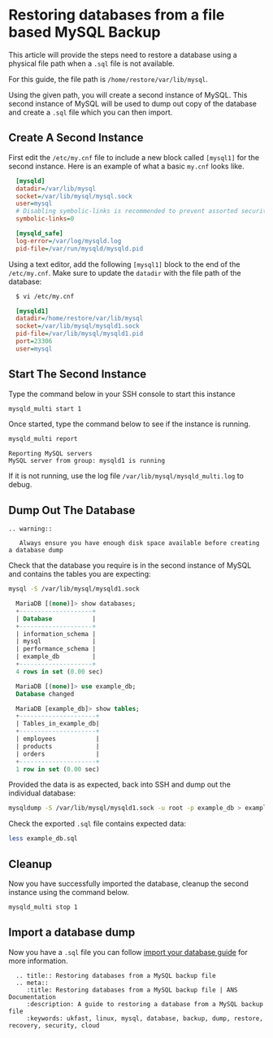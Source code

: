# Restoring databases from a file based MySQL Backup

This article will provide the steps need to restore a database using a physical file path when a `.sql` file is not available.

For this guide, the file path is `/home/restore/var/lib/mysql`.

Using the given path, you will create a second instance of MySQL. This second instance of MySQL will be used to dump out copy of the database and create a `.sql` file which you can then import.

## Create A Second Instance

First edit the `/etc/my.cnf` file to include a new block called `[mysql1]` for the second instance. Here is an example of what a basic `my.cnf` looks like.

```ini
  [mysqld]
  datadir=/var/lib/mysql
  socket=/var/lib/mysql/mysql.sock
  user=mysql
  # Disabling symbolic-links is recommended to prevent assorted security risks
  symbolic-links=0

  [mysqld_safe]
  log-error=/var/log/mysqld.log
  pid-file=/var/run/mysqld/mysqld.pid
```

Using a text editor, add the following `[mysql1]` block to the end of the `/etc/my.cnf`. Make sure to update the `datadir` with the file path of the database:

```bash
  $ vi /etc/my.cnf
```

```ini
  [mysqld1]
  datadir=/home/restore/var/lib/mysql
  socket=/var/lib/mysql/mysqld1.sock
  pid-file=/var/lib/mysql/mysqld1.pid
  port=23306
  user=mysql
```

## Start The Second Instance

Type the command below in your SSH console to start this instance

```bash
mysqld_multi start 1
```

Once started, type the command below to see if the instance is running.

```bash
mysqld_multi report
```

```console
Reporting MySQL servers
MySQL server from group: mysqld1 is running
```

If it is not running, use the log file `/var/lib/mysql/mysqld_multi.log` to debug.

## Dump Out The Database

```eval_rst
.. warning::

   Always ensure you have enough disk space available before creating a database dump
```

Check that the database you require is in the second instance of MySQL and contains the tables you are expecting:

```bash
mysql -S /var/lib/mysql/mysqld1.sock
```

```sql
  MariaDB [(none)]> show databases;
  +--------------------+
  | Database           |
  +--------------------+
  | information_schema |
  | mysql              |
  | performance_schema |
  | example_db         |
  +--------------------+
  4 rows in set (0.00 sec)
```

```sql
  MariaDB [(none)]> use example_db;
  Database changed

  MariaDB [example_db]> show tables;
  +---------------------+
  | Tables_in_example_db|
  +---------------------+
  | employees           |
  | products            |
  | orders              |
  +---------------------+
  1 row in set (0.00 sec)
```

Provided the data is as expected, back into SSH and dump out the individual database:

```bash
mysqldump -S /var/lib/mysql/mysqld1.sock -u root -p example_db > example_db.sql
```

Check the exported `.sql` file contains expected data:

```bash
less example_db.sql
```

## Cleanup

Now you have successfully imported the database, cleanup the second instance using the command below.

```bash
mysqld_multi stop 1
```

## Import a database dump

Now you have a `.sql` file you can follow [import your database guide](/operatingsystems/linux/mysql/import_database) for more information.

```eval_rst
  .. title:: Restoring databases from a MySQL backup file
  .. meta::
     :title: Restoring databases from a MySQL backup file | ANS Documentation
     :description: A guide to restoring a database from a MySQL backup file
     :keywords: ukfast, linux, mysql, database, backup, dump, restore, recovery, security, cloud
```
